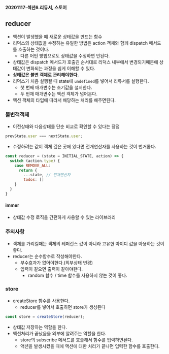 **20201117-섹션6.리듀서, 스토어**

## reducer
- 액션이 발생했을 떄 새로운 상태값을 만드는 함수
- 리덕스의 상태값을 수정하는 유일한 방법은 action 객체와 함께 dispatch 메서드를 호출하는 것이다.
  - 다른 어떤 방법으로도 상태값을 수정하면 안된다.
- 상태값은 dispatch 메서드가 호출괸 순서대로 리덕스 내부에서 변경되기때문에 상태값이 변화되는 과정을 쉽게 이해할 수 있다.
- **상태값은 불변 객체로 관리해야한다.**
- 리덕스가 처음 실행될 때 state에 `undefined`를 넣어서 리듀서를 실행한다.
  - 첫 번째 매개변수는 초기값을 설저한다.
  - 두 번재 매개변수는 액션 객체가 넘어온다.
- 액션 객체의 타입에 따라서 해당하는 처리를 해주면된다.


### 불변객객체
- 이전상태와 다음상태를 단순 비교로 확인할 수 있다는 장점
```jsx
prevState.user === nextState.user;
```
- 수정하려는 값이 객체 깊은 곳에 있다면 전개연산자를 사용하는 것이 번거롭다.
```jsx
const reducer = (state = INITIAL_STATE, action) => {
  switch (action.type) {
    case REMOVE_ALL:
      return {
        ...state, // 전개연산자
        todos: []  
    } 
  }
}
```

#### immer
- 상태값 수정 로직을 간편하게 사용할 수 있는 라이브러리

### 주의사항
- 객체를 가리킬때는 객체의 레퍼런스 값이 아니라 고유한 아이디 값을 아용하는 것이 좋다.
- reducer는 순수함수로 작성해야한다.
  - 부수효과가 없어야한다.(외부상태 변경)
  - 입력이 같으면 출력이 같아야한다.
    - random 함수 / time 함수를 사용하지 않는 것이 좋다.

### store
- createStore 함수를 사용한다.
  - reducer를 넣어서 호출하면 store가 생성된다
```jsx
const store = createStore(reducer);
```
- 상태값 저장하는 역할을 한다.
- 액션처리가 끝났음을 외부에 알려주는 역할을 한다.
  - store의 subscribe 메서드를 호출해서 함수를 입력하면된다.
  - 액션을 발생시켰을 때에 액션에 대한 처리가 끝나면 입력한 함수를 호출한다.
